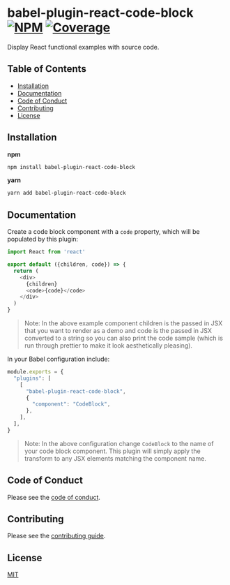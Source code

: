 # babel-plugin-react-code-block [![NPM][npm-img]][npm-url] [![Coverage][cov-img]][cov-url]

Display React functional examples with source code.

## Table of Contents

*   [Installation](#installation)
*   [Documentation](#documentation)
*   [Code of Conduct](#code-of-conduct)
*   [Contributing](#contributing)
*   [License](#license)

## Installation

**npm**

```bash
npm install babel-plugin-react-code-block
```

**yarn**

```bash
yarn add babel-plugin-react-code-block
```

## Documentation

Create a code block component with a `code` property, which will be populated by this plugin:
```js
import React from 'react'

export default ({children, code}) => {
  return (
    <div>
      {children}
      <code>{code}</code>
    </div>
  )
}
```

> Note: In the above example component children is the passed in JSX that you want to render as a demo and code is the passed in JSX converted to a string so you can also print the code sample (which is run through prettier to make it look aesthetically pleasing).

In your Babel configuration include:
```js
module.exports = {
  "plugins": [
    [
      "babel-plugin-react-code-block",
      {
        "component": "CodeBlock",
      },
    ],
  ],
}
```

> Note: In the above configuration change `CodeBlock` to the name of your code block component. This plugin will simply apply the transform to any JSX elements matching the component name.

## Code of Conduct

Please see the [code of conduct](CODE_OF_CONDUCT.md).

## Contributing

Please see the [contributing guide](CONTRIBUTING.md).

## License

[MIT](LICENSE.md)

[cov-img]: https://img.shields.io/codecov/c/github/dogma-io/babel-plugin-react-code-block.svg "Code Coverage"
[cov-url]: https://codecov.io/gh/dogma-io/babel-plugin-react-code-block

[npm-img]: https://img.shields.io/npm/v/babel-plugin-react-code-block.svg "NPM Version"
[npm-url]: https://www.npmjs.com/package/babel-plugin-react-code-block
